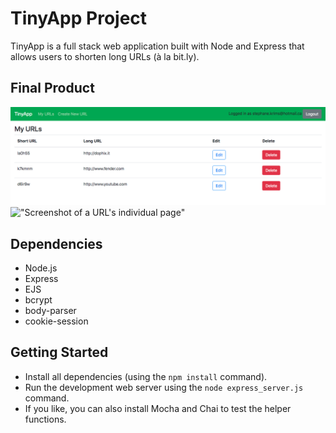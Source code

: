 # TinyApp Project

TinyApp is a full stack web application built with Node and Express that allows users to shorten long URLs (à la bit.ly).

## Final Product

!["Screenshot of the full URL database"](/tinyapp-screenshot1.png)
!["Screenshot of a URL's individual page"](#)

## Dependencies

- Node.js
- Express
- EJS
- bcrypt
- body-parser
- cookie-session

## Getting Started

- Install all dependencies (using the `npm install` command).
- Run the development web server using the `node express_server.js` command.
- If you like, you can also install Mocha and Chai to test the helper functions.